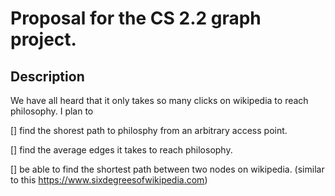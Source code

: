 # Proposal for the CS 2.2 graph project.

## Description
 We have all heard that it only takes so many clicks on wikipedia to reach philosophy. I plan to

 [] find the shorest path to philosphy from an arbitrary access point. 

[] find the average edges it takes to reach philosophy.

[] be able to find the shortest path between two nodes on wikipedia.
(similar to this https://www.sixdegreesofwikipedia.com)
